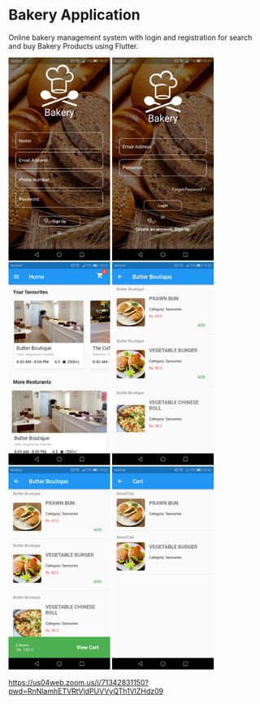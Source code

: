 Bakery Application 
======================
Online bakery management system with login and registration for search and buy Bakery Products using Flutter.
<br>
<p float="left">
  <img src="https://github.com/KasunDissanayake94/BakeryApp/blob/master/register.jpg" width="200"/>
  <img src="https://github.com/KasunDissanayake94/BakeryApp/blob/master/login.jpg" width="200"  /> 
  <img src="https://github.com/KasunDissanayake94/BakeryApp/blob/master/homescreen.jpg" width="200" />
  <img src="https://github.com/KasunDissanayake94/BakeryApp/blob/master/bakeryProducts%20.jpg" width="200" />
  <img src="https://github.com/KasunDissanayake94/BakeryApp/blob/master/addCart.jpg" width="200" />
  <img src="https://github.com/KasunDissanayake94/BakeryApp/blob/master/cart.jpg" width="200" />
  
  
  https://us04web.zoom.us/j/71342831150?pwd=RnNlamhETVRtVldPUVVyQTh1VlZHdz09
</p>
